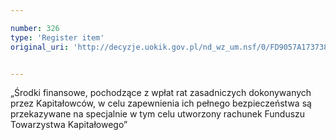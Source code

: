 ```yaml
---

number: 326
type: 'Register item'
original_uri: 'http://decyzje.uokik.gov.pl/nd_wz_um.nsf/0/FD9057A173738A6BC12572DD003294F2?OpenDocument'


---
```


„Środki finansowe, pochodzące z wpłat rat zasadniczych dokonywanych przez Kapitałowców, w celu zapewnienia ich pełnego bezpieczeństwa są przekazywane na specjalnie w tym celu utworzony rachunek Funduszu Towarzystwa Kapitałowego”

